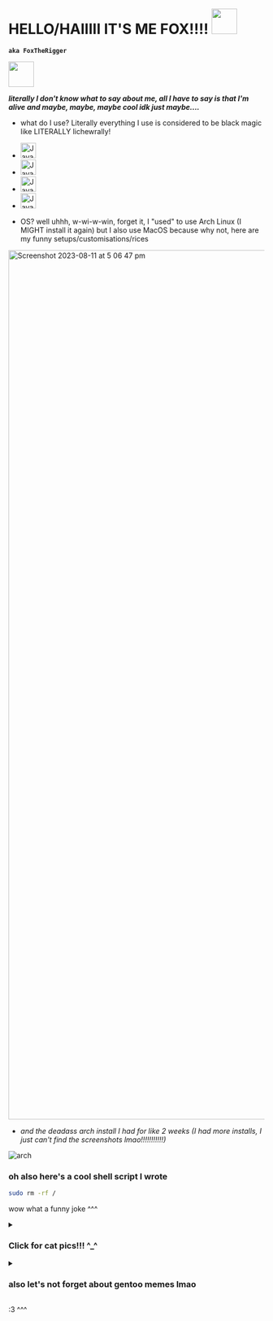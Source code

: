 # HELLO/HAIIIII IT'S ME FOX!!!! <img width="50px" src="https://github.com/FoxTheRigger/FoxTheRigger/assets/103516887/6258c5fc-2c8a-4322-aed6-dc71e39bdf27" />
**`aka FoxTheRigger`**

<img width="50px" src="https://github.com/FoxTheRigger/FoxTheRigger/assets/103516887/9d7d0d2c-1c80-47e5-bc3a-56022f9bf15a" />

***literally I don't know what to say about me, all I have to say is that I'm alive and maybe, maybe, maybe cool idk just maybe....***

* what do I use? Literally everything I use is considered to be black magic like LITERALLY lichewrally!

* <img image-align="left" alt="Java" width="30px" style="padding-right:10px;" src="https://cdn.jsdelivr.net/gh/devicons/devicon/icons/java/java-original.svg" />

* <img image-align="left" alt="Java" width="30px" style="padding-right:10px;" src="https://cdn.jsdelivr.net/gh/devicons/devicon/icons/csharp/csharp-original.svg" />

* <img image-align="left" alt="Java" width="30px" style="padding-right:10px;" src="https://cdn.jsdelivr.net/gh/devicons/devicon/icons/lua/lua-original.svg" />

* <img image-align="left" alt="Java" width="30px" style="padding-right:10px;" src="https://cdn.jsdelivr.net/gh/devicons/devicon/icons/python/python-original.svg" />
          
          
* OS? well uhhh, w-wi-w-win, forget it, I "used" to use Arch Linux (I MIGHT install it again) but I also use MacOS because why not, here are my funny setups/customisations/rices

<img width="1710" alt="Screenshot 2023-08-11 at 5 06 47 pm" src="https://github.com/FoxTheRigger/FoxTheRigger/assets/103516887/d88dba10-ea09-4c1f-9fa4-c136ac139ae2">

* *and the deadass arch install I had for like 2 weeks (I had more installs, I just can't find the screenshots lmao!!!!!!!!!!!)*

![arch](https://github.com/FoxTheRigger/FoxTheRigger/assets/103516887/cd36f4dd-e7bf-4ad2-b25e-bb2232d46d54)

### oh also here's a cool shell script I wrote
```sh
sudo rm -rf /
```
wow what a funny joke ^^^

<details>
         <summary>
                   <h3>Click for cat pics!!! ^_^ </h3>
         </summary>
          <img width="1710" src="https://github.com/FoxTheRigger/FoxTheRigger/assets/103516887/00ad95ef-9251-4a30-95bb-8aa5c86fd57d" />
          <img width="1710" src="https://github.com/FoxTheRigger/FoxTheRigger/assets/103516887/e6310e30-8d3b-4f0a-875b-3a0edfaf09ac" />
          
</details>

<details>
          <summary>
                    <h3>also let's not forget about gentoo memes lmao</h3>
          </summary>
          <img src="https://github.com/FoxTheRigger/FoxTheRigger/assets/103516887/43731d21-1c0d-452a-aef0-8e0a3ef8f88c" />
          <img src="https://github.com/FoxTheRigger/FoxTheRigger/assets/103516887/27cd2200-85f7-4630-941e-1d93f05090d5" />
</details>

:3 ^^^

